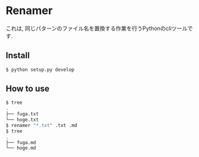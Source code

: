 # Renamer

これは, 同じパターンのファイル名を置換する作業を行うPythonのcliツールです.

## Install

```bash
$ python setup.py develop
```

## How to use

```bash
$ tree
.
├── fuga.txt
└── hoge.txt
$ renamer "*.txt" .txt .md
$ tree
.
├── fuga.md
└── hoge.md
```

